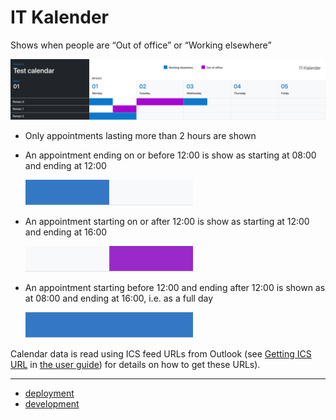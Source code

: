 # IT Kalender

Shows when people are “Out of office” or “Working elsewhere”

![Calendar](docs/images/calendar.png)

* Only appointments lasting more than 2 hours are shown
* An appointment ending on or before 12:00 is show as starting at 08:00 and
  ending at 12:00

  ![Event 08:00-12:00](docs/images/event-08-12.png)
* An appointment starting on or after 12:00 is show as starting at 12:00 and
  ending at 16:00

  ![Event 12:00-16:00](docs/images/event-12-16.png)
* An appointment starting before 12:00 and ending after 12:00 is shown as at
  08:00 and ending at 16:00, i.e. as a full day

  ![Event 08:00-16:00](docs/images/event-08-16.png)

Calendar data is read using ICS feed URLs from Outlook (see [Getting ICS
URL](docs/UserGuide.md#getting-ics-url) in [the user guide](docs/UserGuide.md))
for details on how to get these URLs).

--------------------------------------------------------------------------------

* [deployment](docs/deployment.md)
* [development](docs/development.md)
